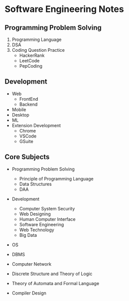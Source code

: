 # Software Engineering Notes

## Programming Problem Solving

1. Programming Language
2. DSA
3. Coding Question Practice
   - HackerRank
   - LeetCode
   - PepCoding

## Development

- Web
  - FrontEnd
  - Backend
- Mobile
- Desktop
- ML
- Extension Development
  - Chrome
  - VSCode
  - GSuite

## Core Subjects

- Programming Problem Solving

  - Principle of Programming Language
  - Data Structures
  - DAA

- Development

  - Computer System Security
  - Web Designing
  - Human Computer Interface
  - Software Engineering
  - Web Technology
  - Big Data

- OS
- DBMS
- Computer Network

- Discrete Structure and Theory of Logic
- Theory of Automata and Formal Language
- Compiler Design
